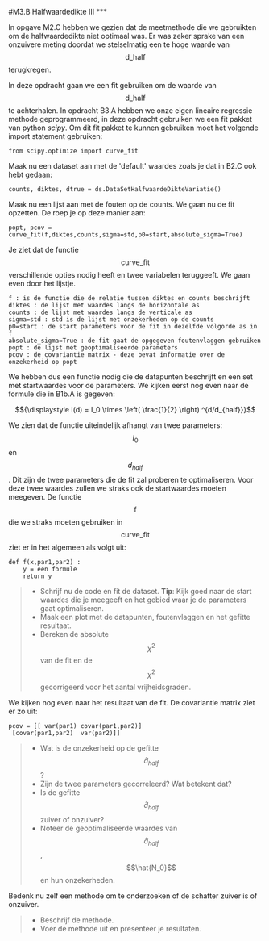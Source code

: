 #M3.B Halfwaardedikte III \*\*\*

In opgave M2.C hebben we gezien dat de meetmethode die we gebruikten om de halfwaardedikte niet optimaal was. Er was zeker sprake van een onzuivere meting doordat we stelselmatig een te hoge waarde van $$\text{d_half}$$ terugkregen. 

In deze opdracht gaan we een fit gebruiken om de waarde van $$\text{d_half}$$ te achterhalen. In opdracht B3.A hebben we onze eigen lineaire regressie methode geprogrammeerd, in deze opdracht gebruiken we een fit pakket van python *scipy*. Om dit fit pakket te kunnen gebruiken moet het volgende import statement gebruiken: 

	from scipy.optimize import curve_fit

Maak nu een dataset aan met de 'default' waardes zoals je dat in B2.C ook hebt gedaan: 

	counts, diktes, dtrue = ds.DataSetHalfwaardeDikteVariatie()

Maak nu een lijst aan met de fouten op de counts.
We gaan nu de fit opzetten. De roep je op deze manier aan: 

	popt, pcov = curve_fit(f,diktes,counts,sigma=std,p0=start,absolute_sigma=True)

Je ziet dat de functie $$\text{curve_fit}$$ verschillende opties nodig heeft en twee variabelen teruggeeft. We gaan even door het lijstje.

	f : is de functie die de relatie tussen diktes en counts beschrijft
	diktes : de lijst met waardes langs de horizontale as
	counts : de lijst met waardes langs de verticale as
	sigma=std : std is de lijst met onzekerheden op de counts
	p0=start : de start parameters voor de fit in dezelfde volgorde as in f
	absolute_sigma=True : de fit gaat de opgegeven foutenvlaggen gebruiken
	popt : de lijst met geoptimaliseerde parameters
	pcov : de covariantie matrix - deze bevat informatie over de onzekerheid op popt

We hebben dus een functie nodig die de datapunten beschrijft en een set met startwaardes voor de parameters. We kijken eerst nog even naar de formule die in B1b.A is gegeven:

$${\displaystyle I(d) = I_0 \times \left( \frac{1}{2} \right) ^{d/d_{half}}}$$

We zien dat de functie uiteindelijk afhangt van twee parameters: $$I_0$$ en $$d_{half}$$. Dit zijn de twee parameters die de fit zal proberen te optimaliseren. Voor deze twee waardes zullen we straks ook de startwaardes moeten meegeven. De functie $$\text{f}$$ die we straks moeten gebruiken in $$\text{curve_fit}$$ ziet er in het algemeen als volgt uit: 

	def f(x,par1,par2) :
		y = een formule
		return y



> * Schrijf nu de code en fit de dataset.
> **Tip**: Kijk goed naar de start waardes die je meegeeft en het gebied waar je de parameters gaat optimaliseren.
> * Maak een plot met de datapunten, foutenvlaggen en het gefitte resultaat.  
> * Bereken de absolute $$\chi^2$$ van de fit en de $$\chi^2$$ gecorrigeerd voor het aantal vrijheidsgraden. 

We kijken nog even naar het resultaat van de fit. De covariantie matrix ziet er zo uit: 

	pcov = [[ var(par1) covar(par1,par2)]
	 [covar(par1,par2)  var(par2)]]

> * Wat is de onzekerheid op de gefitte $$\hat{d}_{half}$$? 
> * Zijn de twee parameters gecorreleerd?  Wat betekent dat?
> * Is de gefitte $$\hat{d}_{half}$$ zuiver of onzuiver? 
> * Noteer de geoptimaliseerde waardes van $$\hat{d}_{half}$$, $$\hat{N_0}$$ en hun onzekerheden.

Bedenk nu zelf een methode om te onderzoeken of de schatter zuiver is of onzuiver. 


> * Beschrijf de methode.
> * Voer de methode uit en presenteer je resultaten.
